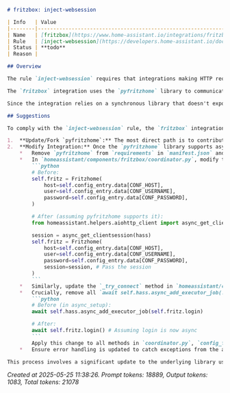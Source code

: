 ```markdown
# fritzbox: inject-websession

| Info   | Value                                                                    |
|--------|--------------------------------------------------------------------------|
| Name   | [fritzbox](https://www.home-assistant.io/integrations/fritzbox/)         |
| Rule   | [inject-websession](https://developers.home-assistant.io/docs/core/integration-quality-scale/rules/inject-websession) |
| Status | **todo**                                                                 |
| Reason |                                                                          |

## Overview

The rule `inject-websession` requires that integrations making HTTP requests should utilize an asynchronous web session provided by Home Assistant, typically using `aiohttp` or `httpx`, and passing that session into their dependency client. This improves efficiency by allowing sessions to be shared.

The `fritzbox` integration uses the `pyfritzhome` library to communicate with the FRITZ!Box device. The code analysis reveals that `pyfritzhome` is treated as a blocking dependency. In `homeassistant/components/fritzbox/coordinator.py` and `homeassistant/components/fritzbox/config_flow.py`, calls to `pyfritzhome.Fritzhome` methods like `login`, `update_devices`, `update_templates`, `get_device_elements`, and `logout` are wrapped in `await self.hass.async_add_executor_job(...)`. This indicates that `pyfritzhome` performs synchronous I/O, likely using a synchronous HTTP library like `requests` (which is a typical dependency for libraries treated this way).

Since the integration relies on a synchronous library that doesn't expose an interface to inject an asynchronous Home Assistant managed session, it does not currently comply with the `inject-websession` rule. The rule applies because the integration fundamentally makes HTTP requests, albeit through a synchronous dependency.

## Suggestions

To comply with the `inject-websession` rule, the `fritzbox` integration would need to switch to an asynchronous dependency for making HTTP requests or update the existing `pyfritzhome` library to support asynchronous operations and accept an `aiohttp` or `httpx` session.

1.  **Update/Fork `pyfritzhome`:** The most direct path is to contribute to the `pyfritzhome` library or create a fork that replaces its synchronous HTTP calls (presumably using `requests`) with asynchronous calls using `aiohttp`. The library's main client class (`Fritzhome`) would need to accept an `aiohttp.ClientSession` instance during initialization.
2.  **Modify Integration:** Once the `pyfritzhome` library supports asynchronous operations and session injection:
    *   Remove `pyfritzhome` from `requirements` in `manifest.json` and add it as a custom dependency if forked, or update the version if upstream adds support.
    *   In `homeassistant/components/fritzbox/coordinator.py`, modify the instantiation of `Fritzhome`:
        ```python
        # Before:
        self.fritz = Fritzhome(
            host=self.config_entry.data[CONF_HOST],
            user=self.config_entry.data[CONF_USERNAME],
            password=self.config_entry.data[CONF_PASSWORD],
        )

        # After (assuming pyfritzhome supports it):
        from homeassistant.helpers.aiohttp_client import async_get_clientsession

        session = async_get_clientsession(hass)
        self.fritz = Fritzhome(
            host=self.config_entry.data[CONF_HOST],
            user=self.config_entry.data[CONF_USERNAME],
            password=self.config_entry.data[CONF_PASSWORD],
            session=session, # Pass the session
        )
        ```
    *   Similarly, update the `_try_connect` method in `homeassistant/components/fritzbox/config_flow.py` to create and pass a session.
    *   Crucially, remove all `await self.hass.async_add_executor_job(...)` calls used for API interaction methods (`self.fritz.login`, `self.fritz.update_devices`, etc.) and instead `await` the corresponding methods directly, as they would now be asynchronous:
        ```python
        # Before (in async_setup):
        await self.hass.async_add_executor_job(self.fritz.login)

        # After:
        await self.fritz.login() # Assuming login is now async
        ```
        Apply this change to all methods in `coordinator.py`, `config_flow.py`, and any platform files that make direct calls wrapped in `async_add_executor_job`.
    *   Ensure error handling is updated to catch exceptions from the asynchronous library (`aiohttp.ClientError` etc.).

This process involves a significant update to the underlying library used by the integration.
```

_Created at 2025-05-25 11:38:26. Prompt tokens: 18889, Output tokens: 1083, Total tokens: 21078_
